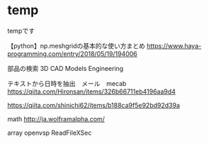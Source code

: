 # temp
tempです

【python】np.meshgridの基本的な使い方まとめ
https://www.haya-programming.com/entry/2018/05/19/194006

部品の検索
3D CAD Models Engineering

テキストから日時を抽出　メール　mecab
https://qiita.com/Hironsan/items/326b66711eb4196aa9d4


https://qiita.com/shinichi62/items/b188ca9f5e92bd92d39a

math
http://ja.wolframalpha.com/


array<vec3d> openvsp  ReadFileXSec
